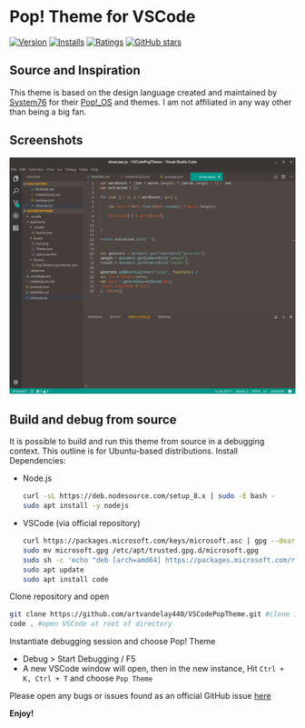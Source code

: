 # Pop! Theme for VSCode

[![Version](https://vsmarketplacebadge.apphb.com/version/ArtisanByteCrafter.poptheme.svg)](https://marketplace.visualstudio.com/items?itemName=ArtisanByteCrafter.poptheme) [![Installs](https://vsmarketplacebadge.apphb.com/installs/ArtisanByteCrafter.poptheme.svg)](https://marketplace.visualstudio.com/items?itemName=ArtisanByteCrafter.poptheme) [![Ratings](https://vsmarketplacebadge.apphb.com/rating/ArtisanByteCrafter.poptheme.svg)](https://marketplace.visualstudio.com/items?itemName=ArtisanByteCrafter.poptheme) [![GitHub stars](https://img.shields.io/github/stars/artvandelay440/VSCodePopTheme.svg?style=social&label=Star&maxAge=2592000)](https://github.com/artvandelay440/VSCodePopTheme)

## Source and Inspiration
This theme is based on the design language created and maintained by [System76](https://system76.com/) for their [Pop!_OS](https://system76.com/pop) and themes. I am not affiliated in any way other than being a big fan.


## Screenshots

![Theme](./poptheme/Assets/theme.png)

## Build and debug from source
It is possible to build and run this theme from source in a debugging context. This outline is for Ubuntu-based distributions.
Install Dependencies:
* Node.js 
    ````sh
    curl -sL https://deb.nodesource.com/setup_8.x | sudo -E bash -
    sudo apt install -y nodejs
    ````
* VSCode (via official repository)
    ````sh
    curl https://packages.microsoft.com/keys/microsoft.asc | gpg --dearmor > microsoft.gpg
    sudo mv microsoft.gpg /etc/apt/trusted.gpg.d/microsoft.gpg
    sudo sh -c 'echo "deb [arch=amd64] https://packages.microsoft.com/repos/vscode stable main" > /etc/apt/sources.list.d/vscode.list'
    sudo apt update
    sudo apt install code
    ````

Clone repository and open
````sh
git clone https://github.com/artvandelay440/VSCodePopTheme.git #clone into desired folder
code . #open VSCode at root of directory
````
Instantiate debugging session and choose Pop! Theme
* Debug > Start Debugging / F5
* A new VSCode window will open, then in the new instance, Hit `Ctrl + K, Ctrl + T` and choose `Pop Theme`

Please open any bugs or issues found as an official GitHub issue [here](https://github.com/artvandelay440/VSCodePopTheme/issues)

**Enjoy!**